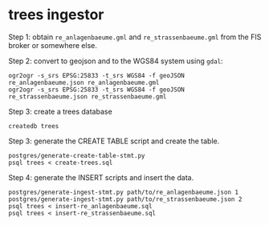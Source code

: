 trees ingestor
==============

Step 1: obtain `re_anlagenbaeume.gml` and `re_strassenbaeume.gml` from the FIS broker or somewhere else.

Step 2: convert to geojson and to the WGS84 system using `gdal`:

```
ogr2ogr -s_srs EPSG:25833 -t_srs WGS84 -f geoJSON re_anlagenbaeume.json re_anlagenbaeume.gml
ogr2ogr -s_srs EPSG:25833 -t_srs WGS84 -f geoJSON re_strassenbaeume.json re_strassenbaeume.gml
```

Step 3: create a trees database

```
createdb trees
```

Step 3: generate the CREATE TABLE script and create the table.

```
postgres/generate-create-table-stmt.py
psql trees < create-trees.sql
```

Step 4: generate the INSERT scripts and insert the data.

```
postgres/generate-ingest-stmt.py path/to/re_anlagenbaeume.json 1
postgres/generate-ingest-stmt.py path/to/re_strassenbaeume.json 2
psql trees < insert-re_anlagenbaeume.sql
psql trees < insert-re_strassenbaeume.sql
```
